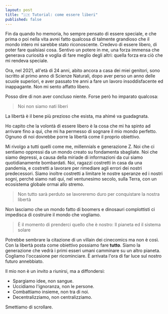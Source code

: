 ```yaml
---
layout: post
title: "🇮🇹 Tutorial: come essere liberi"
published: false
---
```


Fin da quando ho memoria, ho sempre pensato di essere speciale, e che prima o poi nella vita avrei fatto qualcosa di talmente grandioso che il mondo intero mi sarebbe stato riconoscente. Credevo di essere libero, di poter fare qualsiasi cosa. Sentivo un potere in me, una forza immensa che generava curiosità e voglia di fare meglio degli altri: quella forza era ciò che mi rendeva speciale.

Ora, nel 2021, all'età di 24 anni, abito ancora a casa dei miei genitori, sono iscritto al primo anno di Scienze Naturali, dopo aver perso un anno delle scuole superiori, e aver passato tre anni a fare un lavoro insoddisfacente ed inappagante. Non mi sento affatto libero.

Posso dire di non aver concluso niente. Forse però ho imparato qualcosa:

> Noi non siamo nati liberi

La libertà è il bene più prezioso che esista, ma ahimé va guadagnata.

Ho capito che la volontà di essere libero è la cosa che mi ha spinto ad arrivare fino a qui, che mi ha permesso di sognare il mio mondo perfetto. Ognuno di noi dovrebbe porre la libertà come il proprio obiettivo.

Mi rivolgo a tutti quelli come me, millennials e generazione Z. Noi che ci sentiamo oppressi da un mondo creato su fondamenta sbagliate. Noi che siamo depressi, a causa della miriade di informazioni da cui siamo quotidianamente bombardati. Noi, ragazzi costretti in casa da una pandemia, e costretti a lavorare per rimediare agli errori dei nostri predecessori. Siamo inoltre costretti a limitare le nostre speranze ed i nostri sogni, perché siamo nati qui, nel ventunesimo secolo, sulla Terra, con un ecosistema globale ormai allo stremo.

> Non tutto sarà perduto se lavoreremo duro per conquistare la nostra libertà

Non lasciamo che un mondo fatto di boomers e dinosauri complottisti ci impedisca di costruire il mondo che vogliamo.

> È il momento di prenderci quello che è nostro: Il pianeta ed il sistema solare

Potrebbe sembrare la citazione di un villain dei cinecomics ma non è così. Con la libertà posta come obiettivo possiamo fare **tutto**. Siamo la generazione che vedrà i primi esseri umani camminare su un altro pianeta. Cogliamo l'occasione per ricominciare. È arrivata l'ora di far luce sul nostro futuro annebbiato.

Il mio non è un invito a riunirsi, ma a diffondersi:

- Spargiamo idee, non sangue.
- Uccidiamo l'ignoranza, non le persone.
- Combattiamo insieme, non tra di noi.
- Decentralizziamo, non centralizziamo.

Smettiamo di scrollare.